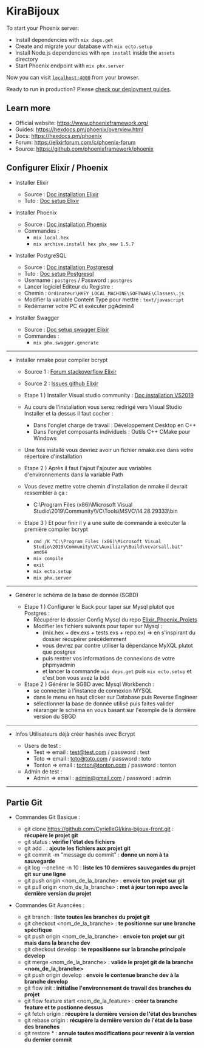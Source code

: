 # KiraBijoux

To start your Phoenix server:

- Install dependencies with `mix deps.get`
- Create and migrate your database with `mix ecto.setup`
- Install Node.js dependencies with `npm install` inside the `assets` directory
- Start Phoenix endpoint with `mix phx.server`

Now you can visit [`localhost:4000`](http://localhost:4000) from your browser.

Ready to run in production? Please [check our deployment guides](https://hexdocs.pm/phoenix/deployment.html).

## Learn more

- Official website: https://www.phoenixframework.org/
- Guides: https://hexdocs.pm/phoenix/overview.html
- Docs: https://hexdocs.pm/phoenix
- Forum: https://elixirforum.com/c/phoenix-forum
- Source: https://github.com/phoenixframework/phoenix

## Configurer Elixir / Phoenix

- Installer Elixir

  - Source : [Doc installation Elixir](https://bit.ly/3aCqkfG)
  - Tuto : [Doc setup Elixir](https://bit.ly/3mDcA6I)

- Installer Phoenix

  - Source : [Doc installation Phoenix](https://bit.ly/3mMQv5A)
  - Commandes :
    - `mix local.hex`
    - `mix archive.install hex phx_new 1.5.7`

- Installer PostgreSQL

  - Source : [Doc installation Postgresql](https://bit.ly/3mKFmlZ)
  - Tuto : [Doc setup Postgresql](https://bit.ly/3pnqhZj)
  - Username : `postgres` / Password : `postgres`
  - Lancer logiciel Editeur du Registre :
  - Chemin : `Ordinateur\HKEY_LOCAL_MACHINE\SOFTWARE\Classes\.js`
  - Modifier la variable Content Type pour mettre : `text/javascript`
  - Redémarrer votre PC et exécuter pgAdmin4

- Installer Swagger
  - Source : [Doc setup swagger Elixir](https://bit.ly/2M63frD)
  - Commandes :
    - `mix phx.swagger.generate`

---

- Installer nmake pour compiler bcrypt

  - Source 1 : [Forum stackoverflow Elixir](https://bit.ly/3h7wsxs)
  - Source 2 : [Issues github Elixir](https://bit.ly/34yoqsA)

  - Etape 1 ) Installer Visual studio community : [Doc installation VS2019](https://bit.ly/3hcD79E)
  - Au cours de l'installation vous serez redirigé vers Visual Studio Installer et la dessus il faut cocher :
    - Dans l'onglet charge de travail : Développement Desktop en C++
    - Dans l'onglet composants individuels : Outils C++ CMake pour Windows
  - Une fois installé vous devriez avoir un fichier nmake.exe dans votre répertoire d'installation
  - Etape 2 ) Après il faut l'ajout l'ajouter aux variables d'environnements dans la variable Path
  - Vous devez mettre votre chemin d'installation de nmake il devrait ressembler à ça :
    - C:\Program Files (x86)\Microsoft Visual Studio\2019\Community\VC\Tools\MSVC\14.28.29333\bin
  - Etape 3 ) Et pour finir il y a une suite de commande à exécuter la première compiler bcrypt
    - `cmd /K "C:\Program Files (x86)\Microsoft Visual Studio\2019\Community\VC\Auxiliary\Build\vcvarsall.bat" amd64`
    - `mix compile`
    - `exit`
    - `mix ecto.setup`
    - `mix phx.server`

---

- Générer le schéma de la base de donnée (SGBD)

  - Etape 1 ) Configurer le Back pour taper sur Mysql plutot que Postgres :
    - Récupérer le dossier Config Mysql du repo [Elixir_Phoenix_Projets](https://bit.ly/3rC4gqJ)
    - Modifier les fichiers suivants pour taper sur Mysql :
      - (mix.hex + dev.exs + tests.exs + repo.ex) => en s'inspirant du dossier récupérer précédemment
      - vous devrez par contre utiliser la dépendance MyXQL plutot que postgrex 
      - puis rentrer vos informations de connexions de votre phpmyadmin
      - et lancer la commande `mix deps.get` puis `mix ecto.setup` et c'est bon vous avez la bdd
  - Etape 2 ) Générer le SGBD avec Mysql Workbench :
    - se connecter à l'instance de connexion MYSQL
    - dans le menu en haut clicker sur Database puis Reverse Engineer
    - sélectionner la base de donnée utilisé puis faites valider
    - réaranger le schéma en vous basant sur l'exemple de la dernière version du SBGD

---

- Infos Utilisateurs déjà créer hashés avec Bcrypt

  - Users de test : 
    - Test => email : test@test.com / password : test 
    - Toto => email : toto@toto.com / password : toto 
    - Tonton => email : tonton@tonton.com / password : tonton 
  - Admin de test :
    - Admin => email : admin@gmail.com / password : admin

---

## Partie Git

- Commandes Git Basique :
	* git clone https://github.com/CyrielleGl/kira-bijoux-front.git : **récupère le projet git**
	* git status : **vérifie l'état des fichiers**
	* git add . : **ajoute les fichiers aux projet git**
	* git commit -m "message du commit" : **donne un nom à ta sauvegarde**
	* git log --oneline -n 10 : **liste les 10 dernières sauvegardes du projet git sur une ligne**
	* git push origin <nom_de_la_branche> : **envoie ton projet sur git** 
	* git pull origin <nom_de_la_branche> : **met à jour ton repo avec la dernière version du projet** 	

- Commandes Git Avancées :
	* git branch : **liste toutes les branches du projet git**
	* git checkout <nom_de_la_branche> : **te positionne sur une branche spécifique**
	* git push origin <nom_de_la_branche> : **envoie ton projet sur git mais dans la branche dev**
	* git checkout develop : **te repositionne sur la branche principale develop**
	* git merge <nom_de_la_branche> : **valide le projet git de la branche <nom_de_la_branche>**
	* git push origin develop : **envoie le contenue branche dev à la branche develop**
  * git flow init : **initialise l'environnement de travail des branches du projet**
  * git flow feature start <nom_de_la_feature> : **créer ta branche feature et te postionne dessus**
  * git fetch origin : **récupère la dernière version de l'état des branches**
  * git rebase origin : **récupère la dernière version de l'état de la base des branches**
  * git restore * : **annule toutes modifications pour revenir à la version du dernier commit**